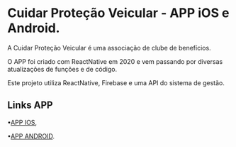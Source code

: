 # Cuidar Proteção Veicular - APP iOS e Android.
A Cuidar Proteção Veicular é uma associação de clube de benefícios.

O APP foi criado com ReactNative em 2020 e vem passando por diversas atualizações de funções e de código.

Este projeto utiliza ReactNative, Firebase e uma API do sistema de gestão.


## Links APP

•[APP IOS](https://apps.apple.com/us/app/cuidar-proteção-veicular/id1499385515),

•[APP ANDROID](https://play.google.com/store/apps/details?id=br.com.acuidar.v01).
